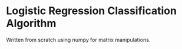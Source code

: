 # Logistic Regression Classification Algorithm
Written from scratch using numpy for matrix manipulations. 